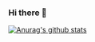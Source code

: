 ### Hi there 👋

[![Anurag's github stats](https://github-readme-stats.vercel.app/api?username=yuta0601)](https://github.com/anuraghazra/github-readme-stats)